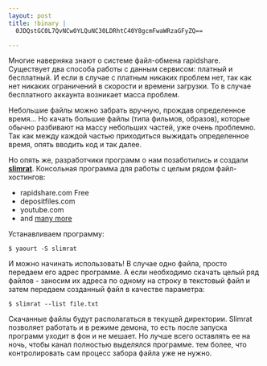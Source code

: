 ```yaml
--- 
layout: post
title: !binary |
  0JDQstGC0L7QvNCw0YLQuNC30LDRhtC40Y8gcmFwaWRzaGFyZQ==

---
```

Многие наверняка знают о системе файл-обмена rapidshare. Существует два способа работы с данным сервисом: платный и бесплатный. И если в случае с платным никаких проблем нет, так как нет никаких ограничений в скорости и времени загрузки. То в случае бесплатного аккаунта возникает масса проблем.

Небольшие файлы можно забрать вручную, прождав определенное время... Но качать большие файлы (типа фильмов, образов), которые обычно разбивают на массу небольших частей, уже очень проблемно. Так как между каждой частью приходиться выжидать определенное время, опять вводить код и так далее.
<!--more-->
Но опять же, разработчики программ о нам позаботились и создали <a href="http://code.google.com/p/slimrat/" target="_blank"><strong>slimrat</strong></a>. Консольная программа для работы с целым рядом файл-хостингов:
<ul>
	<li><a name="Supported_servers:">rapidshare.com Free </a></li>
	<li><a name="Supported_servers:">depositfiles.com </a></li>
	<li><a name="Supported_servers:">youtube.com </a></li>
	<li><a name="Supported_servers:">and </a><a href="http://code.google.com/p/slimrat/wiki/Plugins">many more</a></li>
</ul>
Устанавливаем программу:
<pre><code>$ yaourt -S slimrat</code></pre>

И можно начинать использовать! В случае одно файла, просто передаем его адрес программе. А если необходимо скачать целый ряд файлов - заносим их адреса по одному на строку в текстовый файл и затем передаем созданный файл в качестве параметра:
<pre><code>$ slimrat --list file.txt</code></pre>

Скачанные файлы будут располагаться в текущей директории. Slimrat позволяет работать и в режиме демона, то есть после запуска программ уходит в фон и не мешает. Но лучше всего оставлять ее на ночь, чтобы канал полностью выделялся программе. тем более, что контролировать сам процесс забора файла уже не нужно.
